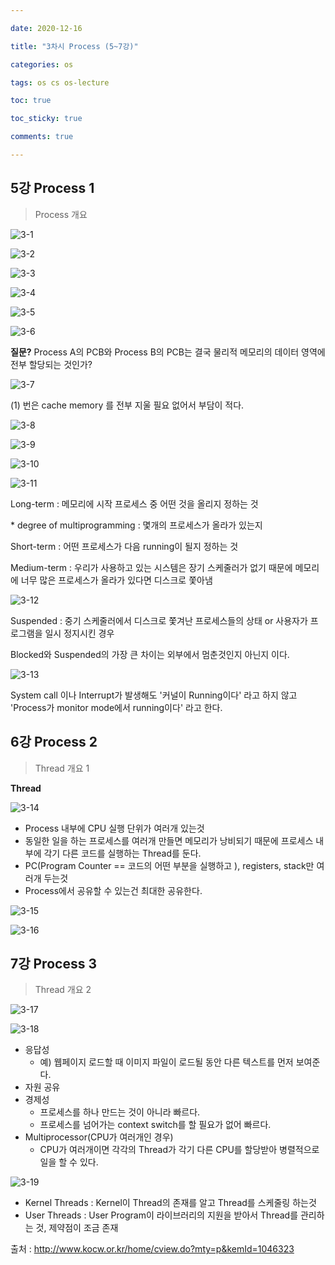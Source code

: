 ```yaml
---

date: 2020-12-16

title: "3차시 Process (5~7강)"

categories: os

tags: os cs os-lecture

toc: true

toc_sticky: true

comments: true

---
```


## 5강 Process 1

>  Process 개요

![3-1](/assets/images/os/os_lecture/3-1.PNG)

![3-2](/assets/images/os/os_lecture/3-2.PNG)

![3-3](/assets/images/os/os_lecture/3-3.PNG)

![3-4](/assets/images/os/os_lecture/3-4.PNG)

 ![3-5](/assets/images/os/os_lecture/3-5.PNG)

![3-6](/assets/images/os/os_lecture/3-6.PNG)

**질문?** Process A의 PCB와 Process B의 PCB는 결국 물리적 메모리의 데이터 영역에 전부 할당되는 것인가?

![3-7](/assets/images/os/os_lecture/3-7.PNG)

(1) 번은 cache memory 를 전부 지울 필요 없어서 부담이 적다.

![3-8](/assets/images/os/os_lecture/3-8.PNG)

![3-9](/assets/images/os/os_lecture/3-9.PNG)

![3-10](/assets/images/os/os_lecture/3-10.PNG)

![3-11](/assets/images/os/os_lecture/3-11.PNG)

Long-term : 메모리에 시작 프로세스 중 어떤 것을 올리지 정하는 것

\* degree of multiprogramming : 몇개의 프로세스가 올라가 있는지

Short-term : 어떤 프로세스가 다음 running이 될지 정하는 것

Medium-term : 우리가 사용하고 있는 시스템은 장기 스케줄러가 없기 때문에 메모리에 너무 많은 프로세스가 올라가 있다면 디스크로 쫓아냄

![3-12](/assets/images/os/os_lecture/3-12.PNG)

Suspended : 중기 스케줄러에서 디스크로 쫓겨난 프로세스들의 상태 or 사용자가 프로그램을 일시 정지시킨 경우

Blocked와 Suspended의 가장 큰 차이는 외부에서 멈춘것인지 아닌지 이다.

 ![3-13](/assets/images/os/os_lecture/3-13.PNG)

System call 이나 Interrupt가 발생해도 '커널이 Running이다' 라고 하지 않고 'Process가 monitor mode에서 running이다' 라고 한다.



## 6강 Process 2

>  Thread 개요 1

**Thread** 

![3-14](/assets/images/os/os_lecture/3-14.PNG)

- Process 내부에 CPU 실행 단위가 여러개 있는것
- 동일한 일을 하는 프로세스를 여러개 만들면 메모리가 낭비되기 때문에 프로세스 내부에 각기 다른 코드를 실행하는 Thread를 둔다. 
- PC(Program Counter == 코드의 어떤 부분을 실행하고 ), registers, stack만 여러개 두는것 
- Process에서 공유할 수 있는건 최대한 공유한다.



![3-15](/assets/images/os/os_lecture/3-15.PNG)

![3-16](/assets/images/os/os_lecture/3-16.PNG)



## 7강 Process 3

>  Thread 개요 2

![3-17](/assets/images/os/os_lecture/3-17.PNG)

![3-18](/assets/images/os/os_lecture/3-18.PNG)

- 응답성
  - 예) 웹페이지 로드할 때 이미지 파일이 로드될 동안 다른 텍스트를 먼저 보여준다.
- 자원 공유
- 경제성
  - 프로세스를 하나 만드는 것이 아니라 빠르다.
  - 프로세스를 넘어가는 context switch를 할 필요가 없어 빠르다.
- Multiprocessor(CPU가 여러개인 경우)
  - CPU가 여러개이면 각각의 Thread가 각기 다른 CPU를 할당받아 병렬적으로 일을 할 수 있다.



![3-19](/assets/images/os/os_lecture/3-19.PNG)

- Kernel Threads : Kernel이 Thread의 존재를 알고 Thread를 스케줄링 하는것
- User Threads : User Program이 라이브러리의 지원을 받아서 Thread를 관리하는 것, 제약점이 조금 존재





출처 : http://www.kocw.or.kr/home/cview.do?mty=p&kemId=1046323